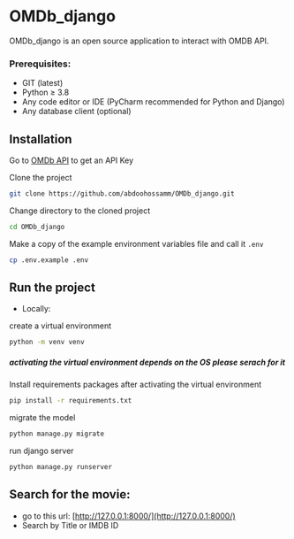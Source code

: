 # OMDb_django
OMDb_django is an open source application to interact with OMDB API.
### Prerequisites:
- GIT (latest)
- Python ≥ 3.8
- Any code editor or IDE (PyCharm recommended for Python and Django)
- Any database client (optional)
## Installation

Go to  [OMDb API](http://www.omdbapi.com/apikey.aspx) to get an API Key

Clone the project

```bash
git clone https://github.com/abdoohossamm/OMDb_django.git
```

Change directory to the cloned project

```bash
cd OMDb_django
```

Make a copy of the example environment variables file and call it `.env`

```bash
cp .env.example .env
```

## Run the project

* Locally:

create a virtual environment
```bash
python -m venv venv
```
##### activating the virtual environment depends on the OS please serach for it

Install requirements packages after activating the virtual environment
```bash
pip install -r requirements.txt
```
migrate the model
```bash
python manage.py migrate
```

run django server
```bash
python manage.py runserver
```

## Search for the movie:
- go to this url: [http://127.0.0.1:8000/](http://127.0.0.1:8000/)
- Search by Title or IMDB ID
